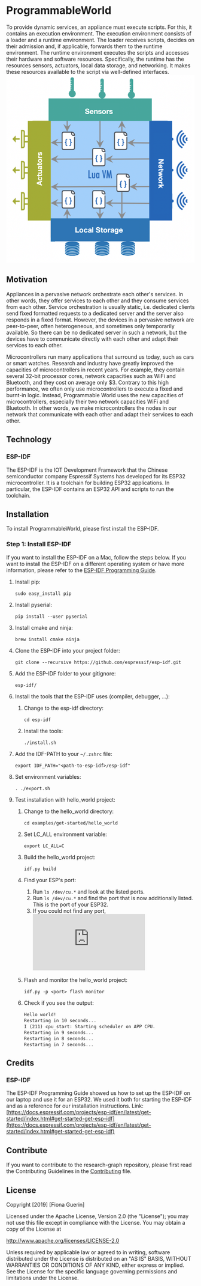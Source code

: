 # ProgrammableWorld
To provide dynamic services, an appliance must execute scripts. 
For this, it contains an execution environment. 
The execution environment consists of a loader and a runtime environment. 
The loader receives scripts, decides on their admission and, if applicable, forwards them to the runtime environment. 
The runtime environment executes the scripts and accesses their hardware and software resources. 
Specifically, the runtime has the resources sensors, actuators, local data storage, and networking.
It makes these resources available to the script via well-defined interfaces.
![](doc/img/img_1.png)


## Motivation
Appliances in a pervasive network orchestrate each other's services. 
In other words, they offer services to each other and they consume services from each other. 
Service orchestration is usually static, i.e. dedicated clients send fixed formatted requests to a dedicated server and 
the server also responds in a fixed format. 
However, the devices in a pervasive network are peer-to-peer, often heterogeneous, and sometimes only temporarily available. 
So there can be no dedicated server in such a network, but the devices have to communicate directly with each other 
and adapt their services to each other. 

Microcontrollers run many applications that surround us today, such as cars or smart watches. 
Research and industry have greatly improved the capacities of microcontrollers in recent years. 
For example, they contain several 32-bit processor cores, network capacities such as WiFi and Bluetooth, and they cost on average only $3. 
Contrary to this high performance, we often only use microcontrollers to execute a fixed and burnt-in logic. 
Instead, Programmable World uses the new capacities of microcontrollers, especially their two network capacities WiFi and Bluetooth. 
In other words, we make microcontrollers the nodes in our network that communicate with each other and adapt their services to each other. 

## Technology
### ESP-IDF
The ESP-IDF is the IOT Development Framework that the Chinese semiconductor company Espressif Systems has developed for its ESP32 microcontroller. 
It is a toolchain for building ESP32 applications. 
In particular, the ESP-IDF contains an ESP32 API and scripts to run the toolchain. 

## Installation
To install ProgrammableWorld, please first install the ESP-IDF. 
### Step 1: Install ESP-IDF
If you want to install the ESP-IDF on a Mac, follow the steps below. 
If you want to install the ESP-IDF on a different operating system or have more information, 
please refer to the [ESP-IDF Programming Guide](https://docs.espressif.com/projects/esp-idf/en/latest/get-started/index.html#get-started-get-esp-idf). 
1. Install pip: 
    ```
    sudo easy_install pip
    ```

2. Install pyserial: 
    ```
    pip install --user pyserial
   ```

3. Install cmake and ninja: 
    ```
    brew install cmake ninja
    ```

4. Clone the ESP-IDF into your project folder: 
    ```
    git clone --recursive https://github.com/espressif/esp-idf.git
    ```

5. Add the ESP-IDF folder to your gitignore: 
    ```
    esp-idf/
   ```

6. Install the tools that the ESP-IDF uses (compiler, debugger, ...): 
    1. Change to the esp-idf directory:
         ```
         cd esp-idf
         ```
     
    2. Install the tools:
        ```
        ./install.sh
        ```
    
7. Add the IDF-PATH to your `~/.zshrc` file: 
    ```
    export IDF_PATH="<path-to-esp-idf>/esp-idf"
    ```

8. Set environment variables: 
    ```
    . ./export.sh
    ```

9. Test installation with hello_world project:
    1. Change to the hello_world directory:
        ```
        cd examples/get-started/hello_world
        ```
       
   2. Set LC_ALL environment variable:
        ```
        export LC_ALL=C
        ```
    
   3. Build the hello_world project:
        ```
        idf.py build
        ```
    
   4. Find your ESP's port:
        1. Run `ls /dev/cu.*` and look at the listed ports.
        2. Run `ls /dev/cu.*` and find the port that is now additionally listed. This is the port of your ESP32.
        3. If you could not find any port, ![install a driver for your board.](https://docs.espressif.com/projects/esp-idf/en/latest/get-started/establish-serial-connection.html)
        
   5. Flash and monitor the hello_world project:
        ```
        idf.py -p <port> flash monitor
        ```
    
    5. Check if you see the output:
       ```
       Hello world!
       Restarting in 10 seconds...
       I (211) cpu_start: Starting scheduler on APP CPU.
       Restarting in 9 seconds...
       Restarting in 8 seconds...
       Restarting in 7 seconds...
       ```
       
## Credits
### ESP-IDF
The ESP-IDF Programming Guide showed us how to set up the ESP-IDF on our laptop and use it for an ESP32. 
We used it both for starting the ESP-IDF and as a reference for our installation instructions.
Link: [https://docs.espressif.com/projects/esp-idf/en/latest/get-started/index.html#get-started-get-esp-idf](https://docs.espressif.com/projects/esp-idf/en/latest/get-started/index.html#get-started-get-esp-idf)

## Contribute
If you want to contribute to the research-graph repository, please first read the Contributing Guidelines in the [Contributing](CONTRIBUTING.md) file.

## License
Copyright [2019] [Fiona Guerin]

Licensed under the Apache License, Version 2.0 (the "License"); 
you may not use this file except in compliance with the License. 
You may obtain a copy of the License at

http://www.apache.org/licenses/LICENSE-2.0

Unless required by applicable law or agreed to in writing, software distributed under the License is distributed on 
an "AS IS" BASIS, WITHOUT WARRANTIES OR CONDITIONS OF ANY KIND, either express or implied. 
See the License for the specific language governing permissions and limitations under the License.

